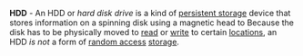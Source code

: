 **HDD** - An HDD or *hard disk drive* is a kind of [persistent storage](/docs/Resources/Glossary/Persistent%20Storage) device that stores information on a spinning disk using a magnetic head to  Because the disk has to be physically moved to [read](docs/Resources/Glossary/Read.md) or [write](docs/Resources/Glossary/Write.md) to certain [locations](docs/Resources/Glossary/Memory%20Address.md), an HDD *is not* a form of [random access](docs/Resources/Glossary/Random%20Access.md) [storage](docs/Resources/Glossary/Memory.md).
